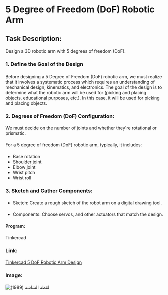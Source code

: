 # 5 Degree of Freedom (DoF) Robotic Arm
####
## Task Description: 
#### 
Design a 3D robotic arm with 5 degrees of freedom (DoF).
#### 
### 1. Define the Goal of the Design
####
Before designing a 5 Degree of Freedom (DoF) robotic arm, we must realize that it involves a systematic process which requires an understanding of mechanical design, kinematics, and electronics. The goal of the design is to determine what the robotic arm will be used for (picking and placing objects, educational purposes, etc.). In this case, it will be used for picking and placing objects.
#### 
### 2. Degrees of Freedom (DoF) Configuration:
####
We must decide on the number of joints and whether they're rotational or prismatic. 
####
For a 5 degree of freedom (DoF) robotic arm, typically, it includes:
#### 
- Base rotation
- Shoulder joint
- Elbow joint
- Wrist pitch
- Wrist roll
#### 
### 3. Sketch and Gather Components:
#### 
- Sketch: Create a rough sketch of the robot arm on a digital drawing tool.
####
- Components: Choose servos, and other actuators that match the design.
####
#### Program:
#### 
Tinkercad
#### 
### Link:
#### 
[Tinkercad 5 DoF Robotic Arm Design](https://www.tinkercad.com/things/beyQ8EDCScX-copy-of-5-dof-robotic-arm)
#### 
### Image:
#### 
![‏‏لقطة الشاشة (1989)](https://github.com/user-attachments/assets/cc470b88-46ba-4bd2-ac21-57f4bfe032fe)
